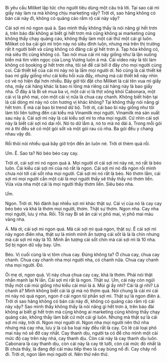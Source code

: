 Bi yêu cầu Miliket lập tức cho người tiêu dùng một câu trả lời. Tại sao cái mì giấy này làm ra mà không chịu marketing vậy? Trời ơi, sao hãng không có bán cái này đi, không có quảng cáo rầm rộ cái này vậy?

Cái sợi mì nó ngon quá à. Sao mình thấy không thấy là nói năng gì hết trơn á, trên báo đài không ai biết gì hết trơn mà cũng không ai marketing cũng không thấy chạy quảng cáo, không thấy làm một cái thứ một cái gì luôn. Miliket có ba cái gói mì trộn này nó siêu đỉnh luôn, nhưng mà trên thị trường rất ít người biết và cũng không có đăng cái gì hết trơn á. Tạp hóa không có, mà siêu thị cũng không có. Tao nói mua cái mì này giống như là lặn xuống biển mà tìm viên ngọc của Long Vương luôn á má. Cái video này là tôi làm không có booking gì hết trơn nha, tôi sẽ để cái bill ở đây cho mọi người cùng coi. Cái thiết kế của cái mì này nó lạ lắm mọi người ơi. Nó cũng là cái thiết kế bao mì giấy giống như cái kiểu hồi xưa đấy, nhưng mà cái thiết kế này nhìn có vẻ nó hiện đại hơn nhiều. Bây giờ tôi đặt cho Miliket là cái tên vua mì giấy nha, mấy cái hãng khác là bao ni lông mà riêng cái hãng này là bao giấy nha. Ở đây á là Bi sẽ mua ba vị, một cái vị là thịt xông khói Cabonara, một cái vị là phô mai, còn một cái vị nữa là chua cay chanh. Không biết hiện tại là cái dòng mì này nó còn hương vị khác không? Tại không thấy nói năng gì hết trơn. Ê mà cái bao bì trend dữ bộ. Trời ơi, cái bao bì này giống như tôi làm tôi liên tưởng đến cái kiểu mà Vinamilk mọi người. Vinamilk mà sản xuất sau này á. Cái sợi mì này là cái kiểu sợi mì to nha mọi người. Cứ nhìn cái sợi này là biết cái sợi nó dai rồi. Nó to dữ lắm á, nó to mà nó dài á. Trong mỗi gói mì á thì đều sẽ có một gói sốt và một gói rau củ nha. Ba gói đều y chang nhau vậy đó.

Rồi thôi nói nhiều quá bây giờ trộn đến ăn luôn nè. Trời ơi thèm quá rồi.

Ưm. Ê. Sao ta? Nó béo béo cay cay.

Trời ơi, cái sợi mì nó ngon quá à. Mọi người ơi cái sợi mì này nè, nó rất là béo luôn. Cái kiểu cái sợi mì của nó rất là ngon. Cái sợi mì nó đã ngon rồi mình chưa nói tới cái sốt nha mọi người. Cái sợi mì nó rất là béo. Nó thơm lắm, cái sợi mì mọi người cắn một cái là mọi người thấy sẽ thấy thấy nó thơm liền. Vừa vừa nha một cái là mọi người thấy thơm liền. Siêu béo nha.

Ưm.

Ngon. Trời ơi. Nó đánh bại nhiều sợi mì khác thật sự. Cái vị của nó là cay cay béo béo và khá là thơm mọi người, thơm. Thật sự thơm. Ngon nha. Cay nha mọi người, lưu ý nha. Rồi. Tối nay Bi sẽ ăn cái vị phô mai, vị phô mai màu vàng nha.

Á. Má ơi, cái sợi mì ngon quá. Má cái sợi mì quá ngon, thật sự. Ê cái sợi mì này ngon điên nha, thật sự là mình mình ấn tượng cái sốt là là là chín nhưng mà cái sợi mì này là 10. Mình ấn tượng cái sốt chín mà cái sợi mì là 10 nha. Sợ bị ngon dữ vậy bay. Ưm.

Béo. Vị cuối cùng là vị tôm chua cay. Đúng không ta? Ờ chua cay, chua cay chanh. Chua cay chanh nha mọi người nha, có chanh nữa. Chua cay chanh nha mọi người. Đó.

Ôi mẹ ơi, ngon quá. Vị này chua chua cay cay, khá là thơm. Phải nói thật nhấn mạnh lại N lần. Cái sợi mì rất là ngon. Thật sự. Ưm, cái này còn ngửi thấy một cái mùi giống như kiểu cái mùi lá á. Mùi gì ấy nhỉ? Cái lá gì nhỉ? Lá chanh à? Mình không biết cái lá gì mà nó thơm quá. Nói chung là cái mì cái mì này nó quá ngon, ngon ở cái ngon từ phần sợi mì. Thật sự là ngon điên á. Trời ơi sao hãng không có bán cái này đi, không có quảng cáo rầm rộ cái này vậy? Sao mình thấy không thấy là nói năng gì hết trơn á, trên báo đài không ai biết gì hết trơn mà cũng không ai marketing cũng không thấy chạy quảng cáo, không thấy làm bất cứ một cái gì luôn. Nhưng mà thật sự là cái sợi mì này, trời ơi. Ngon mọi người ơi. Ngon nha mọi người nên thử nha nhưng mà cay nha, lưu ý là cả ba loại này đều rất là cay. Có lẽ cái loại phô mai này nó sẽ đỡ cay nhất. Cay thanh dịu, người ta có để cho mình một cái mức độ cay trên này nhá, cay thanh dịu. Còn cái này là cay thanh dịu luôn. Cabonara là cay thanh dịu, còn cái này là cay tê lưỡi, còn cái mức đỏ nhất là Bi chưa thấy, là đang đợi cái màu tiếp theo là cay bùng nổ đi. Cay cháy nổ đi. Trời ơi, ngon lắm mọi người ơi. Nên thử nên thử.
